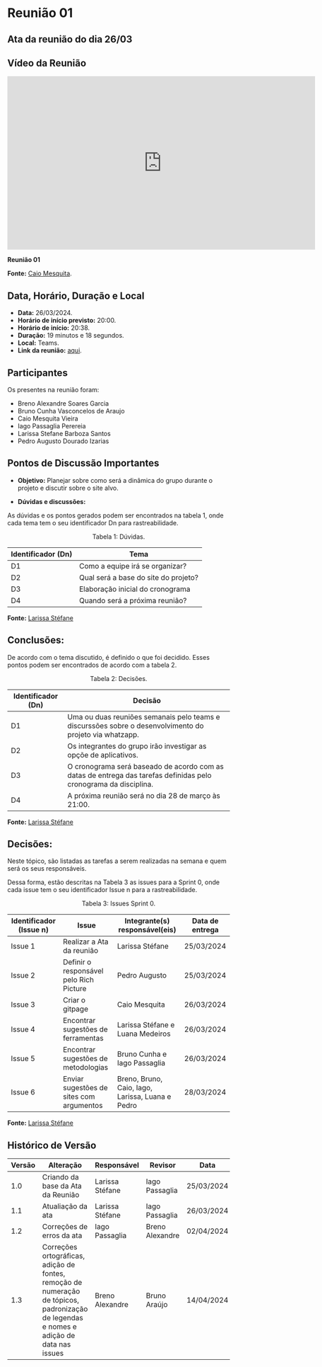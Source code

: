 # Reunião 01

## Ata da reunião do dia 26/03

## Vídeo da Reunião

<iframe width="697" height="392" src="https://www.youtube.com/embed/fKfjFxpYb0c?list=PL8iuGQf0VOAG6vZcaa15KTLHQfrdyMldr" title="Reunião 01 requisitos g02" frameborder="0" allow="accelerometer; autoplay; clipboard-write; encrypted-media; gyroscope; picture-in-picture; web-share" referrerpolicy="strict-origin-when-cross-origin" allowfullscreen></iframe>

**Reunião 01**

**Fonte:** [Caio Mesquita](https://github.com/Caiomesvie).

## Data, Horário, Duração e Local

- **Data:** 26/03/2024.
- **Horário de início previsto:** 20:00.
- **Horário de início:** 20:38.
- **Duração:** 19 minutos e 18 segundos.
- **Local:** Teams.
- **Link da reunião:** [aqui](https://youtu.be/fKfjFxpYb0c?list=PL8iuGQf0VOAG6vZcaa15KTLHQfrdyMldr).

## Participantes

Os presentes na reunião foram:

- Breno Alexandre Soares Garcia
- Bruno Cunha Vasconcelos de Araujo
- Caio Mesquita Vieira
- Iago Passaglia Perereia
- Larissa Stefane Barboza Santos
- Pedro Augusto Dourado Izarias

## Pontos de Discussão Importantes

- **Objetivo:** Planejar sobre como será a dinâmica do grupo durante o projeto e discutir sobre o site alvo.

- **Dúvidas e discussões:**

As dúvidas e os pontos gerados podem ser encontrados na tabela 1, onde cada tema tem o seu identificador Dn para rastreabilidade.

<p align="center"> Tabela 1: Dúvidas. </p>

| Identificador (Dn) | Tema                                 |
| ------------------ | ------------------------------------ |
| D1                 | Como a equipe irá se organizar?      | 
| D2                 | Qual será a base do site do projeto? |
| D3                 | Elaboração inicial do cronograma     |
| D4                 | Quando será a próxima reunião?       |

**Fonte:** [Larissa Stéfane](https://github.com/SkywalkerSupreme)

## Conclusões: 

De acordo com o tema discutido, é definido o que foi decidido. Esses pontos podem ser encontrados de acordo com a tabela 2.

<p align="center"> Tabela 2: Decisões. </p>

| Identificador (Dn) | Decisão                                                                                                            |
| ------------------ | ------------------------------------------------------------------------------------------------------------------ |
| D1                 | Uma ou duas reuniões semanais pelo teams e discurssões sobre o desenvolvimento do projeto via whatzapp.            | 
| D2                 | Os integrantes do grupo irão investigar as opçõe de aplicativos.                                                   |
| D3                 | O cronograma será baseado de acordo com as datas de entrega das tarefas definidas pelo cronograma da disciplina.   |
| D4                 | A próxima reunião será no dia 28 de março às 21:00.                                                                |

**Fonte:** [Larissa Stéfane](https://github.com/SkywalkerSupreme)

## Decisões:

Neste tópico, são listadas as tarefas a serem realizadas na semana e quem será os seus responsáveis.

Dessa forma, estão descritas na Tabela 3 as issues para a Sprint 0, onde cada issue tem o seu identificador Issue n para a rastreabilidade.

<p align="center"> Tabela 3: Issues Sprint 0. </p>

| Identificador (Issue n) | Issue                                    | Integrante(s) responsável(eis)                   | Data de entrega |
| ----------------------- | ---------------------------------------- | ------------------------------------------------ | --------------- |
| Issue 1                 | Realizar a Ata da reunião                | Larissa Stéfane                                  | 25/03/2024      |
| Issue 2                 | Definir o responsável pelo Rich Picture  | Pedro Augusto                                    | 25/03/2024      |
| Issue 3                 | Criar o gitpage                          | Caio Mesquita                                    | 26/03/2024      |
| Issue 4                 | Encontrar sugestões de ferramentas       | Larissa Stéfane e Luana Medeiros                 | 26/03/2024      |
| Issue 5                 | Encontrar sugestões de metodologias      | Bruno Cunha e Iago Passaglia                     | 26/03/2024      |
| Issue 6                 | Enviar sugestões de sites com argumentos | Breno, Bruno, Caio, Iago, Larissa, Luana e Pedro | 28/03/2024      |

**Fonte:** [Larissa Stéfane](https://github.com/SkywalkerSupreme)

## Histórico de Versão

| Versão | Alteração                                                                                                                               | Responsável     | Revisor         | Data       |
| ------ | --------------------------------------------------------------------------------------------------------------------------------------- | --------------- | --------------- | ---------- |
| 1.0    | Criando da base da Ata da Reunião                                                                                                       | Larissa Stéfane | Iago Passaglia  | 25/03/2024 |
| 1.1    | Atualiação da ata                                                                                                                       | Larissa Stéfane | Iago Passaglia  | 26/03/2024 |
| 1.2    | Correções de erros da ata                                                                                                               | Iago Passaglia  | Breno Alexandre | 02/04/2024 |
| 1.3    | Correções ortográficas, adição de fontes, remoção de numeração de tópicos, padronização de legendas e nomes e adição de data nas issues | Breno Alexandre | Bruno Araújo    | 14/04/2024 |
